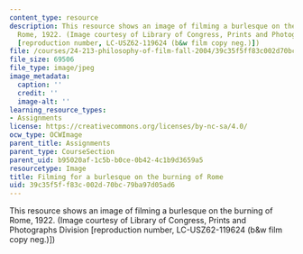 ```yaml
---
content_type: resource
description: This resource shows an image of filming a burlesque on the burning of
  Rome, 1922. (Image courtesy of Library of Congress, Prints and Photographs Division
  [reproduction number, LC-USZ62-119624 (b&w film copy neg.)])
file: /courses/24-213-philosophy-of-film-fall-2004/39c35f5ff83c002d70bc79ba97d05ad6_chp_phil_film.jpg
file_size: 69506
file_type: image/jpeg
image_metadata:
  caption: ''
  credit: ''
  image-alt: ''
learning_resource_types:
- Assignments
license: https://creativecommons.org/licenses/by-nc-sa/4.0/
ocw_type: OCWImage
parent_title: Assignments
parent_type: CourseSection
parent_uid: b95020af-1c5b-b0ce-0b42-4c1b9d3659a5
resourcetype: Image
title: Filming for a burlesque on the burning of Rome
uid: 39c35f5f-f83c-002d-70bc-79ba97d05ad6
---
```

This resource shows an image of filming a burlesque on the burning of Rome, 1922. (Image courtesy of Library of Congress, Prints and Photographs Division [reproduction number, LC-USZ62-119624 (b&w film copy neg.)])